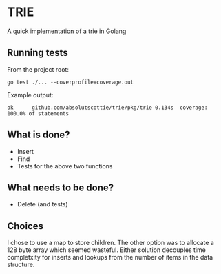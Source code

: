# TRIE
A quick implementation of a trie in Golang

## Running tests
From the project root:
```
go test ./... --coverprofile=coverage.out
```

Example output:
```
ok  	github.com/absolutscottie/trie/pkg/trie	0.134s	coverage: 100.0% of statements
```

## What is done?
* Insert
* Find
* Tests for the above two functions

## What needs to be done?
* Delete (and tests)

## Choices
I chose to use a map to store children. The other option was to allocate a 128 byte array which seemed wasteful. Either solution decouples time completxity for inserts and lookups from the number of items in the data structure. 

